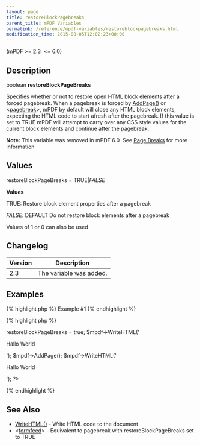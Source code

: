 ```yaml
---
layout: page
title: restoreBlockPagebreaks
parent_title: mPDF Variables
permalink: /reference/mpdf-variables/restoreblockpagebreaks.html
modification_time: 2015-08-05T12:02:23+00:00
---
```




<p>(mPDF &gt;= 2.3&nbsp; &lt;= 6.0)</p>
<h2>Description</h2>
<p class="manual_block">boolean <b>restoreBlockPageBreaks</b></p>
<p>Specifies whether or not to restore open HTML block elements after a forced pagebreak. When a pagebreak is forced by <a href="{{ "/reference/mpdf-functions/addpage.html" | prepend: site.baseurl }}">AddPage()</a> or &lt;<a href="{{ "/reference/html-control-tags/pagebreak.html" | prepend: site.baseurl }}">pagebreak</a>&gt;, mPDF by default will close any HTML block elements, expecting the HTML code to start afresh after the pagebreak. If this value is set to <span class="smallblock">TRUE</span> mPDF will attempt to carry over any CSS style values for the current block elements and continue after the pagebreak.</p>

<div class="alert alert-info" role="alert"><strong>Note:</strong> This variable was removed in mPDF 6.0&nbsp; See <a href="{{ "/paging/page-breaks.html" | prepend: site.baseurl }}">Page Breaks</a> for more information</div>
<h2>Values</h2>
<p class="manual_param_dt"><span class="parameter">restoreBlockPageBreaks</span> = <span class="smallblock">TRUE</span>|<span class="smallblock"><i>FALSE</i></span></p>
<p class="manual_param_dd"><b>Values</b>

<span class="smallblock">TRUE</span>: Restore block element properties after a pagebreak

<span class="smallblock"><i>FALSE</i></span>: <span class="smallblock">DEFAULT</span> Do not restore block elements after a pagebreak

Values of 1 or 0 can also be used</p>
<h2>Changelog</h2>
<table class="table"> <thead>
<tr> <th>Version</th> <th>Description</th> </tr>
</thead> <tbody>
<tr>
<td>2.3</td>
<td>The variable was added.</td>
</tr>
</tbody> </table>
<h2>Examples</h2>

{% highlight php %}
Example #1
{% endhighlight %}

{% highlight php %}
<?php

<?php

$mpdf=new mPDF();

$mpdf->restoreBlockPageBreaks = true;

$mpdf->WriteHTML('<div class="firstlevel"><div class="secondlevel"><p>Hallo World</p>');

$mpdf->AddPage();

$mpdf->WriteHTML('<p>Hallo World</p></div></div>');

?>
{% endhighlight %}

<h2>See Also</h2>
<ul>
<li class="manual_boxlist"><a href="{{ "/reference/mpdf-functions/setwatermarktext.html" | prepend: site.baseurl }}">WriteHTML()</a> - Write HTML code to the document</li>
<li class="manual_boxlist">&lt;<a href="{{ "/reference/html-control-tags/formfeed.html" | prepend: site.baseurl }}">formfeed</a>&gt; - Equivalent to pagebreak with <span class="parameter">restoreBlockPageBreaks</span> set to <span class="smallblock">TRUE</span> </li>
</ul>
